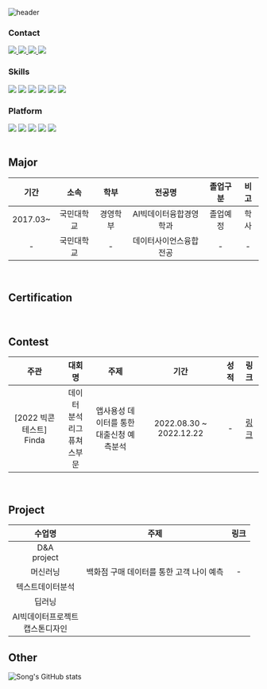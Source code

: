 ![header](https://capsule-render.vercel.app/api?type=waving&color=gray&height=300&section=header&text=WELCOME%20&fontSize=60&animation=fadeIn&fontAlignY=38&desc=Song's%20GitHub%20&descAlignY=51&descAlign=65)

<div>
  <h3>Contact</h3>
	<a href="mailto:thdckdyd123@naver.com">
		<img src="https://img.shields.io/badge/Naver-03C75A?style=flat&logo=Naver&logoColor=white"/>
	</a>

  <a href="mailto:thdckddyd123@gmail.com">
    <img src="https://img.shields.io/badge/Mail-4285F4?style=flat&logo=Gmail&logoColor=white"/>
  </a>
  
  <a href="https://www.instagram.com/songchyy/">
    <img src="https://img.shields.io/badge/Instagram-E4405F?style=flat&logo=Instagram&logoColor=white" />
	</a>
  
  <a href="https://github.com/et007693">
		<img src="https://img.shields.io/badge/Github-181717?style=flat&logo=github&logoColor=white" />
	</a>
</div>

<div>
  <h3>Skills</h3>
  <img src="https://img.shields.io/badge/Python-3766AB?style=flat-square&logo=Python&logoColor=white"/>
  <img src="https://img.shields.io/badge/SQL-1572B6?style=flat-square&logo=MYSQL&logoColor=white"/>
  <img src="https://img.shields.io/badge/Pytorch-F80000?style=flat-square&logo=Pytorch&logoColor=white" />
  <img src="https://img.shields.io/badge/scikit--learn-F7931E?style=flat-square&logo=scikitlearn&logoColor=white">
  <img src="https://img.shields.io/badge/Java-007396?style=flat&logo=OpenJDK&logoColor=white"/>
  <img src="https://img.shields.io/badge/Excel-217346?style=flat-square&logo=Microsoft%20Excel&logoColor=white"/>
  
</div>

<div>
  <h3>Platform</h3>
  <img src="https://img.shields.io/badge/Jupyter-F37626?style=flat-square&logo=Jupyter&logoColor=white"/>
  <img src="https://img.shields.io/badge/Visual%20Studio%20Code-007ACC?style=flat-square&logo=VisualStudioCode&logoColor=white"/>
  <img src="https://img.shields.io/badge/PyCharm-000000?style=flat-square&logo=PyCharm&logoColor=white"/>
  <img src="https://img.shields.io/badge/eclipse-2C2255?style=flat-square&logo=eclipse&logoColor=white"/>
  <img src="https://img.shields.io/badge/GitHub-181717?style=flat-square&logo=GitHub&logoColor=white"/>
  
</div>

<br>

## Major
| 기간 | 소속 | 학부 | 전공명 | 졸업구분 | 비고 |
| :------: | :------: | :------: | :------: | :------: | :------: |
|2017.03~| 국민대학교 | 경영학부 | AI빅데이터융합경영학과 | 졸업예정 | 학사 |
|-| 국민대학교 | - | 데이터사이언스융합전공 | - | - |

<br>

## Certification


<br>

## Contest
| 주관 | 대회명 | 주제 | 기간 | 성적 | 링크 |
| :------: | :------: | :------: | :------: | :------: | :------: |
| [2022 빅콘테스트]</br> Finda| 데이터 </br> 분석리그 </br> 퓨쳐스부문 | 앱사용성 데이터를 통한 </br> 대출신청 예측분석 | 2022.08.30 ~ 2022.12.22 | -  | [링크](https://github.com/et007693/BigContest2022) |

<br>

## Project
| 수업명 | 주제 | 링크 |
| :------: | :------: | :------: |
| D&A <br> project | 
| 머신러닝 | 백화점 구매 데이터를 통한 고객 나이 예측 | - |
| 텍스트데이터분석 |
| 딥러닝 | 
| AI빅데이터프로젝트<br>캡스톤디자인 | |


## Other

  


![Song's GitHub stats](https://github-readme-stats.vercel.app/api?username=et007693&show_icons=true&theme=radical)
